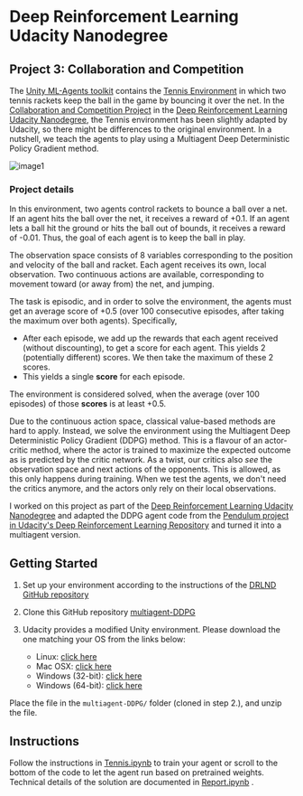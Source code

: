 # Deep Reinforcement Learning Udacity Nanodegree
## Project 3: Collaboration and Competition

The [Unity ML-Agents toolkit](https://github.com/Unity-Technologies/ml-agents/blob/master/docs/Learning-Environment-Examples.md) contains the [Tennis Environment](https://github.com/Unity-Technologies/ml-agents/blob/master/docs/Learning-Environment-Examples.md#tennis) in which two tennis rackets keep the ball in the game by bouncing it over the net. 
In the [Collaboration and Competition Project](https://github.com/udacity/deep-reinforcement-learning/tree/master/p3_collab-compet) in the [Deep Reinforcement Learning Udacity Nanodegree](https://www.udacity.com/course/deep-reinforcement-learning-nanodegree--nd893), the Tennis environment has been slightly adapted by Udacity, so there might be differences to the original environment. In a nutshell, we teach the agents to play using a Multiagent Deep Deterministic Policy Gradient method. 

[//]: # (Image References)

[image1]: https://user-images.githubusercontent.com/10624937/42135623-e770e354-7d12-11e8-998d-29fc74429ca2.gif "Trained Agent"

![image1]

### Project details
In this environment, two agents control rackets to bounce a ball over a net. If an agent hits the ball over the net, it receives a reward of +0.1.  If an agent lets a ball hit the ground or hits the ball out of bounds, it receives a reward of -0.01.  Thus, the goal of each agent is to keep the ball in play.

The observation space consists of 8 variables corresponding to the position and velocity of the ball and racket. Each agent receives its own, local observation.  Two continuous actions are available, corresponding to movement toward (or away from) the net, and jumping. 

The task is episodic, and in order to solve the environment, the agents must get an average score of +0.5 (over 100 consecutive episodes, after taking the maximum over both agents). Specifically,

- After each episode, we add up the rewards that each agent received (without discounting), to get a score for each agent. This yields 2 (potentially different) scores. We then take the maximum of these 2 scores.
- This yields a single **score** for each episode.

The environment is considered solved, when the average (over 100 episodes) of those **scores** is at least +0.5.

Due to the continuous action space, classical value-based methods are hard to apply. Instead, we solve the environment using the Multiagent Deep Deterministic Policy Gradient (DDPG) method. This is a flavour of an actor-critic method, where the actor is trained to maximize the expected outcome as is predicted by the critic network. As a twist, our critics also _see_ the observation space and next actions of the opponents. This is allowed, as this only happens during training. When we test the agents, we don't need the critics anymore, and the actors only rely on their local observations.

I worked on this project as part of the [Deep Reinforcement Learning Udacity Nanodegree](https://www.udacity.com/course/deep-reinforcement-learning-nanodegree--nd893) and adapted the DDPG agent code from the [Pendulum project in Udacity's Deep Reinforcement Learning Repository](https://github.com/udacity/deep-reinforcement-learning/tree/master/ddpg-pendulum) and turned it into a multiagent version.

## Getting Started

1. Set up your environment according to the instructions of the [DRLND GitHub repository](https://github.com/udacity/deep-reinforcement-learning#dependencies)

2. Clone this GitHub repository [multiagent-DDPG](https://github.com/hullmann/multiagent-DDPG)

3. Udacity provides a modified Unity environment. Please download the one matching your OS from the links below:
    - Linux: [click here](https://s3-us-west-1.amazonaws.com/udacity-drlnd/P3/Tennis/Tennis_Linux.zip)
    - Mac OSX: [click here](https://s3-us-west-1.amazonaws.com/udacity-drlnd/P3/Tennis/Tennis.app.zip)
    - Windows (32-bit): [click here](https://s3-us-west-1.amazonaws.com/udacity-drlnd/P3/Tennis/Tennis_Windows_x86.zip)
    - Windows (64-bit): [click here](https://s3-us-west-1.amazonaws.com/udacity-drlnd/P3/Tennis/Tennis_Windows_x86_64.zip)

Place the file in the `multiagent-DDPG/` folder (cloned in step 2.), and unzip the file. 

## Instructions
Follow the instructions in [Tennis.ipynb](https://github.com/hullmann/multiagent-DDPG/blob/master/Tennis.ipynb) to train your agent or scroll to the bottom of the code to let the agent run based on pretrained weights. Technical details of the solution are documented in [Report.ipynb](https://github.com/hullmann/multiagent-DDPG/blob/master/Report.ipynb) .
